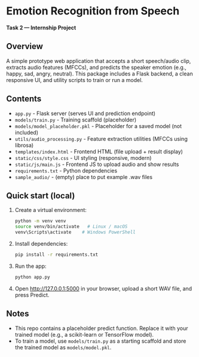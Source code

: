 # Emotion Recognition from Speech
**Task 2 — Internship Project**

## Overview
A simple prototype web application that accepts a short speech/audio clip, extracts audio features (MFCCs), and predicts the speaker emotion (e.g., happy, sad, angry, neutral). This package includes a Flask backend, a clean responsive UI, and utility scripts to train or run a model.

## Contents
- `app.py` - Flask server (serves UI and prediction endpoint)
- `models/train.py` - Training scaffold (placeholder)
- `models/model_placeholder.pkl` - Placeholder for a saved model (not included)
- `utils/audio_processing.py` - Feature extraction utilities (MFCCs using librosa)
- `templates/index.html` - Frontend HTML (file upload + result display)
- `static/css/style.css` - UI styling (responsive, modern)
- `static/js/main.js` - Frontend JS to upload audio and show results
- `requirements.txt` - Python dependencies
- `sample_audio/` - (empty) place to put example .wav files

## Quick start (local)
1. Create a virtual environment:
   ```bash
   python -m venv venv
   source venv/bin/activate   # Linux / macOS
   venv\Scripts\activate    # Windows PowerShell
   ```
2. Install dependencies:
   ```bash
   pip install -r requirements.txt
   ```
3. Run the app:
   ```bash
   python app.py
   ```
4. Open http://127.0.0.1:5000 in your browser, upload a short WAV file, and press Predict.

## Notes
- This repo contains a placeholder predict function. Replace it with your trained model (e.g., a scikit-learn or TensorFlow model).
- To train a model, use `models/train.py` as a starting scaffold and store the trained model as `models/model.pkl`.
